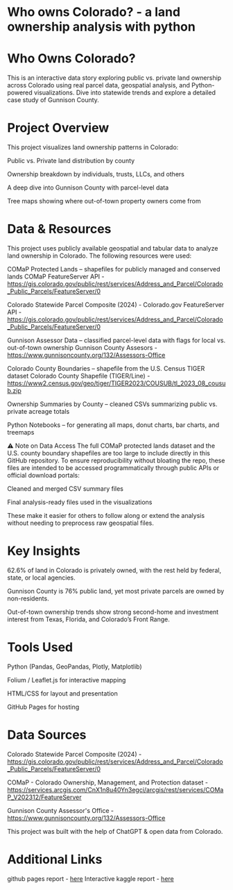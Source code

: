 # Who owns Colorado? - a land ownership analysis with python


# Who Owns Colorado?

This is an interactive data story exploring public vs. private land ownership across Colorado using real parcel data, geospatial analysis, and Python-powered visualizations. Dive into statewide trends and explore a detailed case study of Gunnison County.

# Project Overview

This project visualizes land ownership patterns in Colorado:

Public vs. Private land distribution by county

Ownership breakdown by individuals, trusts, LLCs, and others

A deep dive into Gunnison County with parcel-level data

Tree maps showing where out-of-town property owners come from

# Data & Resources

This project uses publicly available geospatial and tabular data to analyze land ownership in Colorado. The following resources were used:

COMaP Protected Lands – shapefiles for publicly managed and conserved lands
COMaP FeatureServer API - https://gis.colorado.gov/public/rest/services/Address_and_Parcel/Colorado_Public_Parcels/FeatureServer/0

Colorado Statewide Parcel Composite (2024) - 
Colorado.gov FeatureServer API - https://gis.colorado.gov/public/rest/services/Address_and_Parcel/Colorado_Public_Parcels/FeatureServer/0

Gunnison Assessor Data – classified parcel-level data with flags for local vs. out-of-town ownership 
Gunnison County Assesors - https://www.gunnisoncounty.org/132/Assessors-Office

Colorado County Boundaries – shapefile from the U.S. Census TIGER dataset
Colorado County Shapefile (TIGER/Line) - https://www2.census.gov/geo/tiger/TIGER2023/COUSUB/tl_2023_08_cousub.zip

Ownership Summaries by County – cleaned CSVs summarizing public vs. private acreage totals

Python Notebooks – for generating all maps, donut charts, bar charts, and treemaps

⚠️ Note on Data Access
The full COMaP protected lands dataset and the U.S. county boundary shapefiles are too large to include directly in this GitHub repository.
To ensure reproducibility without bloating the repo, these files are intended to be accessed programmatically through public APIs or official download portals:

Cleaned and merged CSV summary files

Final analysis-ready files used in the visualizations

These make it easier for others to follow along or extend the analysis without needing to preprocess raw geospatial files.

# Key Insights

62.6% of land in Colorado is privately owned, with the rest held by federal, state, or local agencies.

Gunnison County is 76% public land, yet most private parcels are owned by non-residents.

Out-of-town ownership trends show strong second-home and investment interest from Texas, Florida, and Colorado’s Front Range.

# Tools Used

Python (Pandas, GeoPandas, Plotly, Matplotlib)

Folium / Leaflet.js for interactive mapping

HTML/CSS for layout and presentation

GitHub Pages for hosting

# Data Sources

Colorado Statewide Parcel Composite (2024) - https://gis.colorado.gov/public/rest/services/Address_and_Parcel/Colorado_Public_Parcels/FeatureServer/0

COMaP - Colorado Ownership, Management, and Protection dataset - https://services.arcgis.com/CnX1n8u40Yn3egci/arcgis/rest/services/COMaP_V202312/FeatureServer

Gunnison County Assessor's Office - https://www.gunnisoncounty.org/132/Assessors-Office

This project was built with the help of ChatGPT & open data from Colorado. 

# Additional Links 

github pages report - [here](https://eesterlein.github.io/colorado-land-ownership/) 
Interactive kaggle report - [here](https://www.kaggle.com/code/elissaesterlein/who-owns-colorado-a-land-ownership-analysis-in-py)


